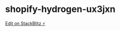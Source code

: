 # shopify-hydrogen-ux3jxn

[Edit on StackBlitz ⚡️](https://stackblitz.com/edit/shopify-hydrogen-ux3jxn)